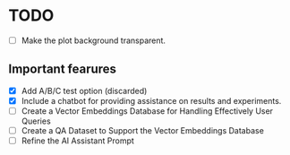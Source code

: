 # TODO
- [ ] Make the plot background transparent.
## Important fearures
- [X] Add A/B/C test option (discarded)
- [X] Include a chatbot for providing assistance on results and experiments.
- [ ] Create a Vector Embeddings Database for Handling Effectively User Queries
- [ ] Create a QA Dataset to Support the Vector Embeddings Database
- [ ] Refine the AI Assistant Prompt